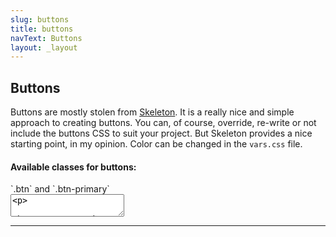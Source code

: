 ```yaml
---
slug: buttons
title: buttons
navText: Buttons
layout: _layout
---
```

## Buttons

Buttons are mostly stolen from [Skeleton](http://getskeleton.com). It is a really nice and simple approach to creating buttons. You can, of course, override, re-write or not include the buttons CSS to suit your project. But Skeleton provides a nice starting point, in my opinion. Color can be changed in the `vars.css` file.

#### Available classes for buttons:

<div class="flex flex-middle">
  <div class="col-12-12">`.btn` and `.btn-primary`</div>
  <div class="col-6-12">
      <textarea class="btn-w">
<p>
  <button>Button</button>
</p>

<p>
  <a class="btn">Link Button</a>
</p>

<p>
  <button class="btn btn-primary">Primary Button</button>
</p>
</textarea>
  </div>
  <div class="col-6-12 btn-c">
  </div>
</div>

---